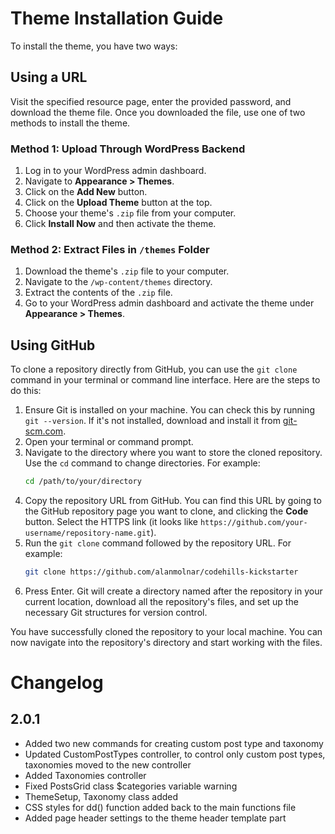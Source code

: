 
# Theme Installation Guide

To install the theme, you have two ways:

## Using a URL
Visit the specified resource page, enter the provided password, and download the theme file. Once you downloaded the file, use one of two methods to install the theme.

### Method 1: Upload Through WordPress Backend
1. Log in to your WordPress admin dashboard.
2. Navigate to **Appearance > Themes**.
3. Click on the **Add New** button.
4. Click on the **Upload Theme** button at the top.
5. Choose your theme's `.zip` file from your computer.
6. Click **Install Now** and then activate the theme.

### Method 2: Extract Files in `/themes` Folder
1. Download the theme's `.zip` file to your computer.
2. Navigate to the `/wp-content/themes` directory.
3. Extract the contents of the `.zip` file.
4. Go to your WordPress admin dashboard and activate the theme under **Appearance > Themes**.

## Using GitHub
To clone a repository directly from GitHub, you can use the `git clone` command in your terminal or command line interface. Here are the steps to do this:

1. Ensure Git is installed on your machine. You can check this by running `git --version`. If it's not installed, download and install it from [git-scm.com](https://git-scm.com).
2. Open your terminal or command prompt.
3. Navigate to the directory where you want to store the cloned repository. Use the `cd` command to change directories. For example:
   ```bash
   cd /path/to/your/directory
   ```
4. Copy the repository URL from GitHub. You can find this URL by going to the GitHub repository page you want to clone, and clicking the **Code** button. Select the HTTPS link (it looks like `https://github.com/your-username/repository-name.git`).
5. Run the `git clone` command followed by the repository URL. For example:
   ```bash
   git clone https://github.com/alanmolnar/codehills-kickstarter
   ```
6. Press Enter. Git will create a directory named after the repository in your current location, download all the repository's files, and set up the necessary Git structures for version control.

You have successfully cloned the repository to your local machine. You can now navigate into the repository's directory and start working with the files.

# Changelog

## 2.0.1
- Added two new commands for creating custom post type and taxonomy
- Updated CustomPostTypes controller, to control only custom post types, taxonomies moved to the new controller
- Added Taxonomies controller
- Fixed PostsGrid class $categories variable warning
- ThemeSetup, Taxonomy class added
- CSS styles for dd() function added back to the main functions file
- Added page header settings to the theme header template part
